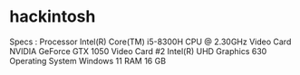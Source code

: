 # hackintosh
Specs :
Processor	Intel(R) Core(TM) i5-8300H CPU @ 2.30GHz
Video Card	NVIDIA GeForce GTX 1050
Video Card #2	Intel(R) UHD Graphics 630
Operating System	Windows 11
RAM	16 GB
